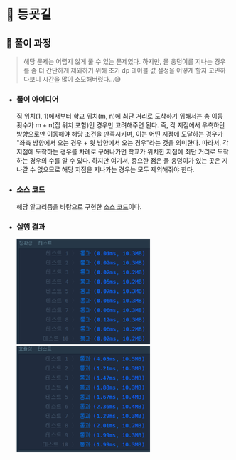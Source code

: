 # 🏫 등굣길

## 🔸 풀이 과정

> 해당 문제는 어렵지 않게 풀 수 있는 문제였다. 하지만, 물 웅덩이를 지나는 경우를 좀 더 간단하게 제외하기 위해 초기 dp 테이블 값 설정을 어떻게 할지 고민하다보니 시간을 많이 소모해버렸다...😅

- ### 풀이 아이디어

  집 위치(1, 1)에서부터 학교 위치(m, n)에 최단 거리로 도착하기 위해서는 총 이동 횟수가 m + n(집 위치 포함)인 경우만 고려해주면 된다. 즉, 각 지점에서 우측하단 방향으로만 이동해야 해당 조건을 만족시키며, 이는 어떤 지점에 도달하는 경우가 "좌측 방향에서 오는 경우 + 윗 방향에서 오는 경우"라는 것을 의미한다. 따라서, 각 지점에 도착하는 경우를 차례로 구해나가면 학교가 위치한 지점에 최단 거리로 도착하는 경우의 수를 알 수 있다. 하지만 여기서, 중요한 점은 물 웅덩이가 있는 곳은 지나갈 수 없으므로 해당 지점을 지나가는 경우는 모두 제외해줘야 한다.

- ### 소스 코드

  해당 알고리즘을 바탕으로 구현한 [소스 코드](way_to_school.py)이다.

- ### 실행 결과

  <img src="../img/way_to_school_acc.png" alt="등굣길 실행 결과 정확성" width="300px">
  <img src="../img/way_to_school_eff.png" alt="등굣길 실행 결과 효율성" width="300px">
